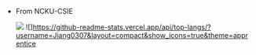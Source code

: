 - From NCKU-CSIE

    ![](https://github-readme-stats.vercel.app/api?username=Jiang0307&show_icons=true&theme=apprentice) 
    ![]https://github-readme-stats.vercel.app/api/top-langs/?username=Jiang0307&layout=compact&show_icons=true&theme=apprentice